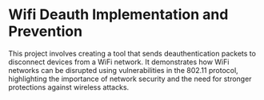 # Wifi Deauth Implementation and Prevention  
This project involves creating a tool that sends deauthentication packets to disconnect devices from a WiFi network. It demonstrates how WiFi networks can be disrupted using vulnerabilities in the 802.11 protocol, highlighting the importance of network security and the need for stronger protections against wireless attacks.

